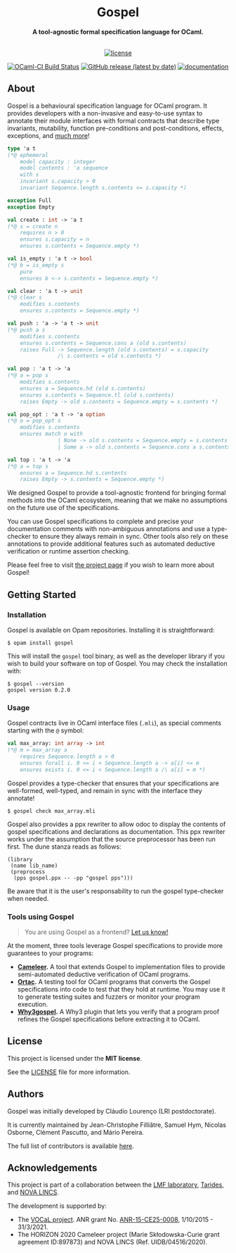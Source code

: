 <div align="center">
  <h1>Gospel</h1>
  <strong>A tool-agnostic formal specification language for OCaml.</strong>
</div>

<div align="center">
<br />

[![license](https://img.shields.io/github/license/ocaml-gospel/gospel.svg?style=flat-square)](LICENSE)

[![OCaml-CI Build Status](https://img.shields.io/endpoint?url=https%3A%2F%2Fci.ocamllabs.io%2Fbadge%2Focaml-gospel%2Fgospel%2Fmain&logo=ocaml&style=flat-square)](https://ci.ocamllabs.io/github/ocaml-gospel/gospel)
[![GitHub release (latest by date)](https://img.shields.io/github/v/release/ocaml-gospel/gospel?style=flat-square)](https://github.com/ocaml-gospel/gospel/releases/latest)
[![documentation](https://img.shields.io/badge/documentation-online-blue?style=flat-square)](https://ocaml-gospel.github.io/gospel)

</div>

## About

Gospel is a behavioural specification language for OCaml program. It provides
developers with a non-invasive and easy-to-use syntax to annotate their module
interfaces with formal contracts that describe type invariants, mutability,
function pre-conditions and post-conditions, effects, exceptions, and [much
more](https://ocaml-gospel.github.io/gospel/)!

```ocaml
type 'a t
(*@ ephemeral
	model capacity : integer
	model contents : 'a sequence
    with s
    invariant s.capacity > 0
    invariant Sequence.length s.contents <= s.capacity *)

exception Full
exception Empty

val create : int -> 'a t
(*@ s = create n
    requires n > 0
    ensures s.capacity = n
    ensures s.contents = Sequence.empty *)

val is_empty : 'a t -> bool
(*@ b = is_empty s
    pure
    ensures b <-> s.contents = Sequence.empty *)

val clear : 'a t -> unit
(*@ clear s
    modifies s.contents
    ensures s.contents = Sequence.empty *)

val push : 'a -> 'a t -> unit
(*@ push a s
    modifies s.contents
    ensures s.contents = Sequence.cons a (old s.contents)
    raises Full -> Sequence.length (old s.contents) = s.capacity
                /\ s.contents = old s.contents *)

val pop : 'a t -> 'a
(*@ a = pop s
    modifies s.contents
    ensures a = Sequence.hd (old s.contents)
    ensures s.contents = Sequence.tl (old s.contents)
    raises Empty -> old s.contents = Sequence.empty = s.contents *)

val pop_opt : 'a t -> 'a option
(*@ o = pop_opt s
    modifies s.contents
    ensures match o with
                | None -> old s.contents = Sequence.empty = s.contents
                | Some a -> old s.contents = Sequence.cons a s.contents *)

val top : 'a t -> 'a
(*@ a = top s
    ensures a = Sequence.hd s.contents
    raises Empty -> s.contents = Sequence.empty *)
```

We designed Gospel to provide a tool-agnostic frontend for bringing formal
methods into the OCaml ecosystem, meaning that we make no assumptions on the
future use of the specifications.

You can use Gospel specifications to complete and precise your documentation
comments with non-ambiguous annotations and use a type-checker to ensure they
always remain in sync. Other tools also rely on these annotations to provide
additional features such as automated deductive verification or runtime
assertion checking.

Please feel free to visit [the project
page](https://ocaml-gospel.github.io/gospel) if you wish to learn more about
Gospel!

## Getting Started

### Installation

Gospel is available on Opam repositories. Installing it is straightforward:

```shell
$ opam install gospel
```

This will install the `gospel` tool binary, as well as the developer library if you
wish to build your software on top of Gospel. You may check the installation with:

```shell
$ gospel --version
gospel version 0.2.0
```

### Usage

Gospel contracts live in OCaml interface files (`.mli`), as special comments
starting with the `@` symbol:

```ocaml
val max_array: int array -> int
(*@ m = max_array a
    requires Sequence.length a > 0
    ensures forall i. 0 <= i < Sequence.length a -> a[i] <= m
    ensures exists i. 0 <= i < Sequence.length a /\ a[i] = m *)
```

Gospel provides a type-checker that ensures that your specifications are
well-formed, well-typed, and remain in sync with the interface they annotate!

```shell
$ gospel check max_array.mli
```

Gospel also provides a ppx rewriter to allow odoc to display the contents of
gospel specifications and declarations as documentation. This ppx rewriter
works under the assumption that the source preprocessor has been run first. The
dune stanza reads as follows:

```dune
(library
 (name lib_name)
 (preprocess
  (pps gospel.ppx -- -pp "gospel pps")))
```

Be aware that it is the user's responsability to run the gospel type-checker when needed.

### Tools using Gospel

> You are using Gospel as a frontend? [Let us
> know!](https://github.com/ocaml-gospel/gospel/discussions/new?category=show-and-tell)

At the moment, three tools leverage Gospel specifications to provide more
guarantees to your programs:

- **[Cameleer](https://github.com/ocaml-gospel/cameleer).** A tool that extends
  Gospel to implementation files to provide semi-automated deductive
  verification of OCaml programs.
- **[Ortac](https://github.com/ocaml-gospel/ortac).** A testing tool for OCaml
  programs that converts the Gospel specifications into code to test that they
  hold at runtime. You may use it to generate testing suites and fuzzers or
  monitor your program execution.
- **[Why3gospel](https://github.com/ocaml-gospel/why3gospel).** A Why3 plugin that
  lets you verify that a program proof refines the Gospel specifications before
  extracting it to OCaml.

## License

This project is licensed under the **MIT license**.

See the [LICENSE](LICENSE) file for more information.

## Authors

Gospel was initially developed by Cláudio Lourenço (LRI postdoctorate).

It is currently maintained by Jean-Christophe Filliâtre, Samuel Hym, Nicolas
Osborne, Clément Pascutto, and Mário Pereira.

The full list of contributors is available
[here](https://github.com/ocaml-gospel/gospel/graphs/contributors).

## Acknowledgements

This project is part of a collaboration between the [LMF
laboratory](https://lmf.cnrs.fr/), [Tarides](https://tarides.com/), and [NOVA
LINCS](https://nova-lincs.di.fct.unl.pt/).

The development is supported by:

- The [VOCaL project](https://vocal.lri.fr). ANR grant No.
  [ANR-15-CE25-0008](https://anr.fr/Project-ANR-15-CE25-0008), 1/10/2015 -
  31/3/2021.
- The HORIZON 2020 Cameleer project (Marie Skłodowska-Curie grant agreement
  ID:897873) and NOVA LINCS (Ref. UIDB/04516/2020).
